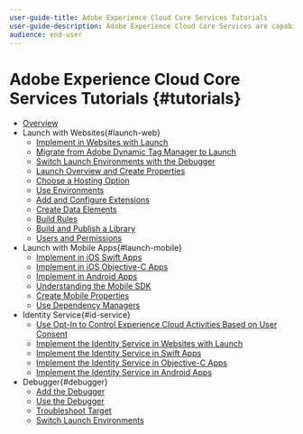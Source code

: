 ```yaml
---
user-guide-title: Adobe Experience Cloud Core Services Tutorials
user-guide-description: Adobe Experience Cloud Core Services are capabilities provided to Experience Cloud customers to help them implement and get maximum value from their licensed solutions. Use these videos and tutorials to learn the many Core Services.
audience: end-user
---
```


# Adobe Experience Cloud Core Services Tutorials {#tutorials}

+ [Overview](../overview.md)
+ Launch with Websites{#launch-web}
  + [Implement in Websites with Launch](https://docs.adobe.com/content/help/en/core-services-learn/implementing-in-websites-with-launch/index.html)
  + [Migrate from Adobe Dynamic Tag Manager to Launch](../launch-web/migrate-from-dynamic-tag-manager-to-launch.md)
  + [Switch Launch Environments with the Debugger](https://docs.adobe.com/content/help/en/core-services-learn/implementing-in-websites-with-launch/configure-launch/launch-switch-environments.html)
  + [Launch Overview and Create Properties](../launch-web/launch-overview-and-creating-properties.md)
  + [Choose a Hosting Option](../launch-web/choosing-a-hosting-option-in-launch.md)
  + [Use Environments](../launch-web/using-environments-in-launch.md)
  + [Add and Configure Extensions](../launch-web/adding-and-configuring-launch-extensions.md)
  + [Create Data Elements](../launch-web/creating-data-elements-in-launch.md)
  + [Build Rules](../launch-web/building-rules-in-launch.md)
  + [Build and Publish a Library](../launch-web/building-and-publishing-a-library-in-launch.md)
  + [Users and Permissions](../launch-web/launch-users-and-permissions.md)
+ Launch with Mobile Apps{#launch-mobile}
  + [Implement in iOS Swift Apps](https://docs.adobe.com/content/help/en/core-services-learn/implementing-in-mobile-ios-swift-apps-with-launch/index.html)
  + [Implement in iOS Objective-C Apps](https://docs.adobe.com/content/help/en/core-services-learn/implementing-in-mobile-ios-objective-c-apps-with-launch/index.html)
  + [Implement in Android Apps](https://docs.adobe.com/content/help/en/core-services-learn/implementing-in-mobile-android-apps-with-launch/index.html)
  + [Understanding the Mobile SDK](../launch-mobile/understanding-the-mobile-sdks.md)
  + [Create Mobile Properties](../launch-mobile/create-mobile-properties-in-launch.md)
  + [Use Dependency Managers](../launch-mobile/use-dependency-managers-with-mobile-sdk.md)
+ Identity Service{#id-service}
  + [Use Opt-In to Control Experience Cloud Activities Based on User Consent](../id-service/use-opt-in-to-control-experience-cloud-activities-based-on-user-consent.md)
  + [Implement the Identity Service in Websites with Launch](https://docs.adobe.com/content/help/en/core-services-learn/implementing-in-websites-with-launch/implement-solutions/id-service.html)
  + [Implement the Identity Service in Swift Apps](https://docs.adobe.com/content/help/en/core-services-learn/implementing-in-mobile-ios-swift-apps-with-launch/implement-solutions/id-service.html)
  + [Implement the Identity Service in Objective-C Apps](https://docs.adobe.com/content/help/en/core-services-learn/implementing-in-mobile-ios-objective-c-apps-with-launch/implement-solutions/id-service.html)
  + [Implement the Identity Service in Android Apps](https://docs.adobe.com/content/help/en/core-services-learn/implementing-in-mobile-android-apps-with-launch/implement-solutions/id-service.html)
+ Debugger{#debugger}
  + [Add the Debugger](../debugger/add-the-extension.md)
  + [Use the Debugger](../debugger/use-the-experience-cloud-debugger.md)
  + [Troubleshoot Target](https://docs.adobe.com/content/help/en/target-learn/tutorials/troubleshooting/troubleshoot-with-the-experience-cloud-debugger.html)
  + [Switch Launch Environments](https://docs.adobe.com/content/help/en/core-services-learn/implementing-in-websites-with-launch/configure-launch/launch-switch-environments.html)
